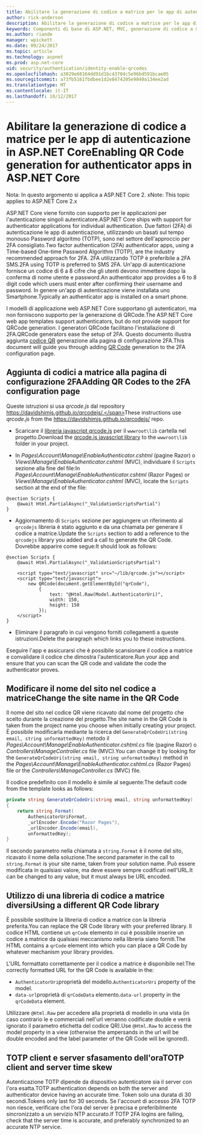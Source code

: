 ```yaml
---
title: Abilitare la generazione di codice a matrice per le app di autenticazione in ASP.NET Core
author: rick-anderson
description: Abilitare la generazione di codice a matrice per le app di autenticazione in ASP.NET Core
keywords: Componenti di base di ASP.NET, MVC, generazione di codice a matrice, l'autenticatore, 2FA
ms.author: riande
manager: wpickett
ms.date: 09/24/2017
ms.topic: article
ms.technology: aspnet
ms.prod: asp.net-core
uid: security/authentication/identity-enable-qrcodes
ms.openlocfilehash: a3029e68164dd91d1bc43704c5e96bd591bcae05
ms.sourcegitcommit: a73fb5161fbdbee1d2e8474205e9840a134ee2ad
ms.translationtype: MT
ms.contentlocale: it-IT
ms.lasthandoff: 10/12/2017
---
```

# <a name="enabling-qr-code-generation-for-authenticator-apps-in-aspnet-core"></a><span data-ttu-id="098fd-104">Abilitare la generazione di codice a matrice per le app di autenticazione in ASP.NET Core</span><span class="sxs-lookup"><span data-stu-id="098fd-104">Enabling QR Code generation for authenticator apps in ASP.NET Core</span></span>

<span data-ttu-id="098fd-105">Nota: In questo argomento si applica a ASP.NET Core 2. x</span><span class="sxs-lookup"><span data-stu-id="098fd-105">Note: This topic applies to ASP.NET Core 2.x</span></span>

<span data-ttu-id="098fd-106">ASP.NET Core viene fornito con supporto per le applicazioni per l'autenticazione singoli autenticatore.</span><span class="sxs-lookup"><span data-stu-id="098fd-106">ASP.NET Core ships with support for authenticator applications for individual authentication.</span></span> <span data-ttu-id="098fd-107">Due fattori (2FA) di autenticazione le app di autenticazione, utilizzando un basati sul tempo monouso Password algoritmo (TOTP), sono nel settore dell'approccio per 2FA consigliato.</span><span class="sxs-lookup"><span data-stu-id="098fd-107">Two factor authentication (2FA) authenticator apps, using a Time-based One-time Password Algorithm (TOTP), are the industry recommended approach for 2FA.</span></span> <span data-ttu-id="098fd-108">2FA utilizzando TOTP è preferibile a 2FA SMS.</span><span class="sxs-lookup"><span data-stu-id="098fd-108">2FA using TOTP is preferred to SMS 2FA.</span></span> <span data-ttu-id="098fd-109">Un'app di autenticazione fornisce un codice di 6 a 8 cifre che gli utenti devono immettere dopo la conferma di nome utente e password.</span><span class="sxs-lookup"><span data-stu-id="098fd-109">An authenticator app provides a 6 to 8 digit code which users must enter after confirming their username and password.</span></span> <span data-ttu-id="098fd-110">In genere un'app di autenticazione viene installata uno Smartphone.</span><span class="sxs-lookup"><span data-stu-id="098fd-110">Typically an authenticator app is installed on a smart phone.</span></span>

<span data-ttu-id="098fd-111">I modelli di applicazione web ASP.NET Core supportano gli autenticatori, ma non forniscono supporto per la generazione di QRCode.</span><span class="sxs-lookup"><span data-stu-id="098fd-111">The ASP.NET Core web app templates support authenticators, but do not provide support for QRCode generation.</span></span> <span data-ttu-id="098fd-112">I generatori QRCode facilitano l'installazione di 2FA.</span><span class="sxs-lookup"><span data-stu-id="098fd-112">QRCode generators ease the setup of 2FA.</span></span> <span data-ttu-id="098fd-113">Questo documento illustra aggiunta [codice QR](https://wikipedia.org/wiki/QR_code) generazione alla pagina di configurazione 2FA.</span><span class="sxs-lookup"><span data-stu-id="098fd-113">This document will guide you through adding [QR Code](https://wikipedia.org/wiki/QR_code) generation to the 2FA configuration page.</span></span>

## <a name="adding-qr-codes-to-the-2fa-configuration-page"></a><span data-ttu-id="098fd-114">Aggiunta di codici a matrice alla pagina di configurazione 2FA</span><span class="sxs-lookup"><span data-stu-id="098fd-114">Adding QR Codes to the 2FA configuration page</span></span>

<span data-ttu-id="098fd-115">Queste istruzioni si usa *qrcode.js* dal repository https://davidshimjs.github.io/qrcodejs/.</span><span class="sxs-lookup"><span data-stu-id="098fd-115">These instructions use *qrcode.js* from the https://davidshimjs.github.io/qrcodejs/ repo.</span></span>

* <span data-ttu-id="098fd-116">Scaricare il [libreria javascript qrcode.js](https://davidshimjs.github.io/qrcodejs/) per il `wwwroot\lib` cartella nel progetto.</span><span class="sxs-lookup"><span data-stu-id="098fd-116">Download the [qrcode.js javascript library](https://davidshimjs.github.io/qrcodejs/) to the `wwwroot\lib` folder in your project.</span></span>

* <span data-ttu-id="098fd-117">In *Pages\Account\Manage\EnableAuthenticator.cshtml* (pagine Razor) o *Views\Manage\EnableAuthenticator.cshtml* (MVC), individuare il `Scripts` sezione alla fine del file:</span><span class="sxs-lookup"><span data-stu-id="098fd-117">In *Pages\Account\Manage\EnableAuthenticator.cshtml* (Razor Pages) or *Views\Manage\EnableAuthenticator.cshtml* (MVC), locate the `Scripts` section at the end of the file:</span></span>

```cshtml
@section Scripts {
    @await Html.PartialAsync("_ValidationScriptsPartial")
}
```

* <span data-ttu-id="098fd-118">Aggiornamento di `Scripts` sezione per aggiungere un riferimento al `qrcodejs` libreria è stato aggiunto e da una chiamata per generare il codice a matrice.</span><span class="sxs-lookup"><span data-stu-id="098fd-118">Update the `Scripts` section to add a reference to the `qrcodejs` library you added and a call to generate the QR Code.</span></span> <span data-ttu-id="098fd-119">Dovrebbe apparire come segue:</span><span class="sxs-lookup"><span data-stu-id="098fd-119">It should look as follows:</span></span>

```cshtml
@section Scripts {
    @await Html.PartialAsync("_ValidationScriptsPartial")

    <script type="text/javascript" src="~/lib/qrcode.js"></script>
    <script type="text/javascript">
        new QRCode(document.getElementById("qrCode"),
            {
                text: "@Html.Raw(Model.AuthenticatorUri)",
                width: 150,
                height: 150
            });
    </script>
}
```

* <span data-ttu-id="098fd-120">Eliminare il paragrafo in cui vengono forniti collegamenti a queste istruzioni.</span><span class="sxs-lookup"><span data-stu-id="098fd-120">Delete the paragraph which links you to these instructions.</span></span>

<span data-ttu-id="098fd-121">Eseguire l'app e assicurarsi che è possibile scansionare il codice a matrice e convalidare il codice che dimostra l'autenticatore.</span><span class="sxs-lookup"><span data-stu-id="098fd-121">Run your app and ensure that you can scan the QR code and validate the code the authenticator proves.</span></span>

## <a name="change-the-site-name-in-the-qr-code"></a><span data-ttu-id="098fd-122">Modificare il nome del sito nel codice a matrice</span><span class="sxs-lookup"><span data-stu-id="098fd-122">Change the site name in the QR Code</span></span>

<span data-ttu-id="098fd-123">Il nome del sito nel codice QR viene ricavato dal nome del progetto che scelto durante la creazione del progetto.</span><span class="sxs-lookup"><span data-stu-id="098fd-123">The site name in the QR Code is taken from the project name you choose when initially creating your project.</span></span> <span data-ttu-id="098fd-124">È possibile modificarla mediante la ricerca del `GenerateQrCodeUri(string email, string unformattedKey)` metodo il *Pages\Account\Manage\EnableAuthenticator.cshtml.cs* file (pagine Razor) o *Controllers\ManageController.cs* file (MVC).</span><span class="sxs-lookup"><span data-stu-id="098fd-124">You can change it by looking for the `GenerateQrCodeUri(string email, string unformattedKey)` method in the *Pages\Account\Manage\EnableAuthenticator.cshtml.cs* (Razor Pages) file or the *Controllers\ManageController.cs* (MVC) file.</span></span> 

<span data-ttu-id="098fd-125">Il codice predefinito con il modello è simile al seguente:</span><span class="sxs-lookup"><span data-stu-id="098fd-125">The default code from the template looks as follows:</span></span>

```c#
private string GenerateQrCodeUri(string email, string unformattedKey)
{
    return string.Format(
        AuthenicatorUriFormat,
        _urlEncoder.Encode("Razor Pages"),
        _urlEncoder.Encode(email),
        unformattedKey);
}
```

<span data-ttu-id="098fd-126">Il secondo parametro nella chiamata a `string.Format` è il nome del sito, ricavato il nome della soluzione.</span><span class="sxs-lookup"><span data-stu-id="098fd-126">The second parameter in the call to `string.Format` is your site name, taken from your solution name.</span></span> <span data-ttu-id="098fd-127">Può essere modificata in qualsiasi valore, ma deve essere sempre codificati nell'URL.</span><span class="sxs-lookup"><span data-stu-id="098fd-127">It can be changed to any value, but it must always be URL encoded.</span></span>

## <a name="using-a-different-qr-code-library"></a><span data-ttu-id="098fd-128">Utilizzo di una libreria di codice a matrice diversi</span><span class="sxs-lookup"><span data-stu-id="098fd-128">Using a different QR Code library</span></span>

<span data-ttu-id="098fd-129">È possibile sostituire la libreria di codice a matrice con la libreria preferita.</span><span class="sxs-lookup"><span data-stu-id="098fd-129">You can replace the QR Code library with your preferred library.</span></span> <span data-ttu-id="098fd-130">Il codice HTML contiene un `qrCode` elemento in cui è possibile inserire un codice a matrice da qualsiasi meccanismo nella libreria siano forniti.</span><span class="sxs-lookup"><span data-stu-id="098fd-130">The HTML contains a `qrCode` element into which you can place a QR Code by whatever mechanism your library provides.</span></span>

<span data-ttu-id="098fd-131">L'URL formattato correttamente per il codice a matrice è disponibile nel:</span><span class="sxs-lookup"><span data-stu-id="098fd-131">The correctly formatted URL for the QR Code is available in the:</span></span>

* <span data-ttu-id="098fd-132">`AuthenticatorUri`proprietà del modello.</span><span class="sxs-lookup"><span data-stu-id="098fd-132">`AuthenticatorUri` property of the model.</span></span>
* <span data-ttu-id="098fd-133">`data-url`proprietà di `qrCodeData` elemento.</span><span class="sxs-lookup"><span data-stu-id="098fd-133">`data-url` property in the `qrCodeData` element.</span></span> 

<span data-ttu-id="098fd-134">Utilizzare `@Html.Raw` per accedere alla proprietà di modello in una vista (in caso contrario le e commerciali nell'url verranno codificate double e verrà ignorato il parametro etichetta del codice QR).</span><span class="sxs-lookup"><span data-stu-id="098fd-134">Use `@Html.Raw` to access the model property in a view (otherwise the ampersands in the url will be double encoded and the label parameter of the QR Code will be ignored).</span></span>

## <a name="totp-client-and-server-time-skew"></a><span data-ttu-id="098fd-135">TOTP client e server sfasamento dell'ora</span><span class="sxs-lookup"><span data-stu-id="098fd-135">TOTP client and server time skew</span></span>

<span data-ttu-id="098fd-136">Autenticazione TOTP dipende da dispositivo autenticatore sia il server con l'ora esatta.</span><span class="sxs-lookup"><span data-stu-id="098fd-136">TOTP authentication depends on both the server and authenticator device having an accurate time.</span></span> <span data-ttu-id="098fd-137">Token solo una durata di 30 secondi.</span><span class="sxs-lookup"><span data-stu-id="098fd-137">Tokens only last for 30 seconds.</span></span> <span data-ttu-id="098fd-138">Se l'account di accesso 2FA TOTP non riesce, verificare che l'ora del server è precisa e preferibilmente sincronizzato a un servizio NTP accurato.</span><span class="sxs-lookup"><span data-stu-id="098fd-138">If TOTP 2FA logins are failing, check that the server time is accurate, and preferably synchronized to an accurate NTP service.</span></span>
